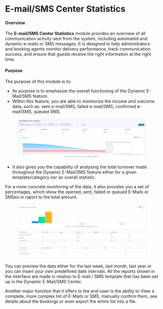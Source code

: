 # E-mail/SMS Center Statistics

#### **Overview**

The **E-mail/SMS Center Statistics** module provides an overview of all communication activity sent from the system, including automated and dynamic e-mails or SMS messages. It is designed to help administrators and booking agents monitor delivery performance, track communication success, and ensure that guests receive the right information at the right time.

#### **Purpose**

The purpose of this module is to:

* &#x20;Its purpose is to emphasize the overall functioning of the Dynamic E-Mail/SMS feature.
* Within this feature, you are able to monitorize the income and outcome data, such as: sent e-mail/SMS, failed e-mail/SMS, confirmed e-mail/SMS, queued SMS.



<figure><img src=".gitbook/assets/image (25) (1) (1) (1) (1).png" alt=""><figcaption></figcaption></figure>

* It also gives you the capability of analysing the total turnover made throughout the Dynamic E-Mail/SMS feature either for a given template/category nor an overall statistic.

For a more concrete monitoring of the data, it also provides you a set of percentages, which show the opened, sent, failed or queued E-Mails or SMSes in raport to the total amount.

<figure><img src=".gitbook/assets/image (26) (1) (1) (1).png" alt=""><figcaption></figcaption></figure>

You can preview the data either for the last week, last month, last year or you can insert your own predefined date intervals. All the reports shown in the interface are made in relation to E-mail / SMS template that has been set up in the Dynamic E-Mail/SMS Center.

Another major function that it offers to the end-user is the ability to View a complete, more complex list of E-Mails or SMS, manually confirm them, see details about the bookings or even export the entire list into a file.
